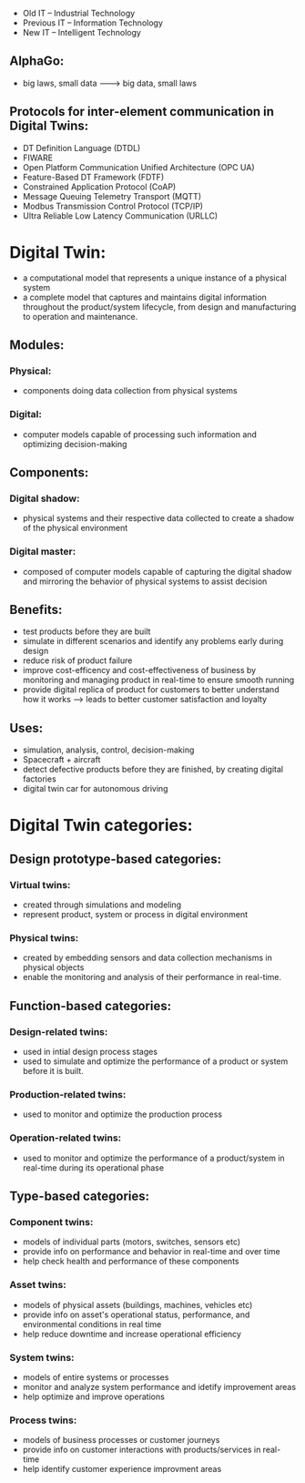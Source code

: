 - Old IT – Industrial Technology
- Previous IT – Information Technology
- New IT – Intelligent Technology

## AlphaGo:
- big laws, small data ---> big data, small laws

## Protocols for inter-element communication in Digital Twins:
- DT Definition Language (DTDL)
- FIWARE
- Open Platform Communication Unified Architecture (OPC UA)
- Feature-Based DT Framework (FDTF)
- Constrained Application Protocol (CoAP)
- Message Queuing Telemetry Transport (MQTT)
- Modbus Transmission Control Protocol (TCP/IP)
- Ultra Reliable Low Latency Communication (URLLC) 

# Digital Twin:
- a computational model that represents a unique instance of a physical system
- a complete model that captures and maintains digital information throughout the product/system lifecycle, from design and manufacturing to operation and maintenance. 
## Modules:
### Physical:
- components doing data collection from physical systems
### Digital:
- computer models capable of processing such information and optimizing decision-making 
## Components:
### Digital shadow:
-  physical systems and their respective data collected to create a shadow of the physical environment
### Digital master:
- composed of computer models capable of capturing the digital shadow and mirroring the behavior of physical systems to assist decision
## Benefits:
- test products before they are built
- simulate in different scenarios and identify any problems early during design
- reduce risk of product failure
- improve cost-efficency and cost-effectiveness of business by monitoring and managing product in real-time to ensure smooth running
- provide digital replica of product for customers to better understand how it works --> leads to better customer satisfaction and loyalty
## Uses:
- simulation, analysis, control, decision-making
- Spacecraft + aircraft
- detect defective products before they are finished, by creating digital factories
- digital twin car for autonomous driving


# Digital Twin categories:
## Design prototype-based categories:
### Virtual twins:
- created through simulations and modeling
- represent product, system or process in digital environment
### Physical twins:
- created by embedding sensors and data collection mechanisms in physical objects
- enable the monitoring and analysis of their performance in real-time.
## Function-based categories:
### Design-related twins:
- used in intial design process stages
- used to simulate and optimize the performance of a product or system before it is built. 
### Production-related twins:
- used to monitor and optimize the production process
### Operation-related twins:
-  used to monitor and optimize the performance of a product/system in real-time during its operational 
phase
## Type-based categories:
### Component twins:
- models of individual parts (motors, switches, sensors etc)
- provide info on performance and behavior in real-time and over time
- help check health and performance of these components
### Asset twins:
- models of physical assets (buildings, machines, vehicles etc)
- provide info on asset's operational status, performance, and environmental conditions in real time
- help reduce downtime and increase operational efficiency
### System twins:
- models of entire systems or processes
- monitor and analyze system performance and idetify improvement areas
- help optimize and improve operations
### Process twins:
- models of business processes or customer journeys
- provide info on customer interactions with products/services in real-time
- help identify customer experience improvment areas